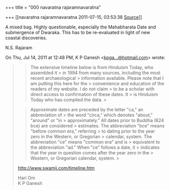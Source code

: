 +++
title = "000 navaratna rajaramnavaratna"

+++
[[navaratna rajaramnavaratna	2011-07-15, 03:53:38 [Source](https://groups.google.com/g/bvparishat/c/oMqbwOFE-48)]]





 A mixed bag. Highly questionable, especially the Mahabharata Date and submergence of Dwaraka. This has to be re-evaluated in light of new coastal discoveries.



N.S. Rajaram  
  

On Thu, Jul 14, 2011 at 12:48 PM, K P Ganesh \<[kpga...@hotmail.com]()\> wrote:  

> 
> > 
> > The extensive timeline below is from Hinduism Today, who assembled it > in 1994 from many sources, including the most recent archaeological > information available. Please note that I am putting this here for the > convenience and education of the readers of my website. I do not claim > to be a scholar with direct access to confirmation of these dates. It > is Hinduism Today who has compiled the data. >
>   
> > Approximate dates are preceded by the letter "ca," an abbreviation of > the word "circa," which denotes "about," "around" or "in > approximately." All dates prior to Buddha (624 bce) are considered > estimates. The abbreviation "bce" means "before common era," referring > to dating prior to the year zero in the Western, or Gregorian > calendar, system. The abbreviation "ce" means "common era" and is > equivalent to the abbreviation "ad." When "ce" follows a date, it > indicates that the year in question comes after the year zero in the > Western, or Gregorian calendar, system. >
>   
> <http://www.swamij.com/timeline.htm>  
>   
> Hari Om  
> K P Ganesh  
> > 
> > 

  

